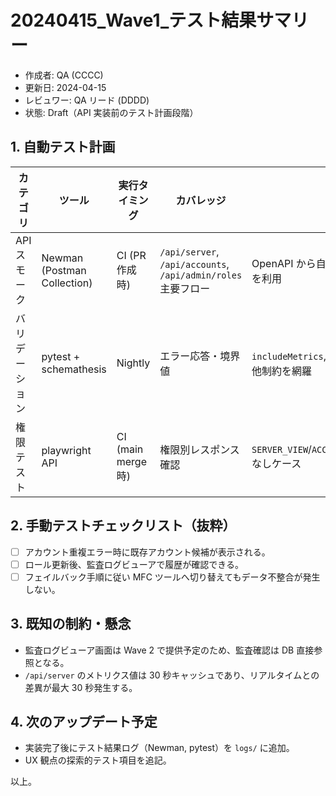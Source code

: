 # 20240415_Wave1_テスト結果サマリー

- 作成者: QA (CCCC)
- 更新日: 2024-04-15
- レビュワー: QA リード (DDDD)
- 状態: Draft（API 実装前のテスト計画段階）

## 1. 自動テスト計画
| カテゴリ | ツール | 実行タイミング | カバレッジ | 備考 |
| --- | --- | --- | --- | --- |
| API スモーク | Newman (Postman Collection) | CI (PR 作成時) | `/api/server`, `/api/accounts`, `/api/admin/roles` 主要フロー | OpenAPI から自動生成したコレクションを利用 |
| バリデーション | pytest + schemathesis | Nightly | エラー応答・境界値 | `includeMetrics`, パスワードポリシー、排他制約を網羅 |
| 権限テスト | playwright API | CI (main merge時) | 権限別レスポンス確認 | `SERVER_VIEW`/`ACCOUNT_CREATE`/`ROLE_UPDATE` なしケース |

## 2. 手動テストチェックリスト（抜粋）
- [ ] アカウント重複エラー時に既存アカウント候補が表示される。
- [ ] ロール更新後、監査ログビューアで履歴が確認できる。
- [ ] フェイルバック手順に従い MFC ツールへ切り替えてもデータ不整合が発生しない。

## 3. 既知の制約・懸念
- 監査ログビューア画面は Wave 2 で提供予定のため、監査確認は DB 直接参照となる。
- `/api/server` のメトリクス値は 30 秒キャッシュであり、リアルタイムとの差異が最大 30 秒発生する。

## 4. 次のアップデート予定
- 実装完了後にテスト結果ログ（Newman, pytest）を `logs/` に追加。
- UX 観点の探索的テスト項目を追記。

以上。
